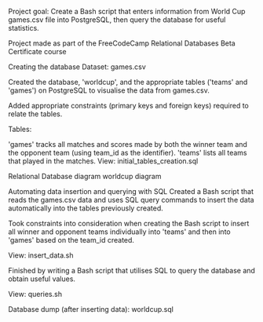 Project goal:
Create a Bash script that enters information from World Cup games.csv file into PostgreSQL, then query the database for useful statistics.

Project made as part of the FreeCodeCamp Relational Databases Beta Certificate course

Creating the database
Dataset: games.csv

Created the database, 'worldcup', and the appropriate tables ('teams' and 'games') on PostgreSQL to visualise the data from games.csv.

Added appropriate constraints (primary keys and foreign keys) required to relate the tables.

Tables:

'games' tracks all matches and scores made by both the winner team and the opponent team (using team_id as the identifier).
'teams' lists all teams that played in the matches.
View: initial_tables_creation.sql

Relational Database diagram
worldcup diagram

Automating data insertion and querying with SQL
Created a Bash script that reads the games.csv data and uses SQL query commands to insert the data automatically into the tables previously created.

Took constraints into consideration when creating the Bash script to insert all winner and opponent teams individually into 'teams' and then into 'games' based on the team_id created.

View: insert_data.sh

Finished by writing a Bash script that utilises SQL to query the database and obtain useful values.

View: queries.sh

Database dump (after inserting data): worldcup.sql
